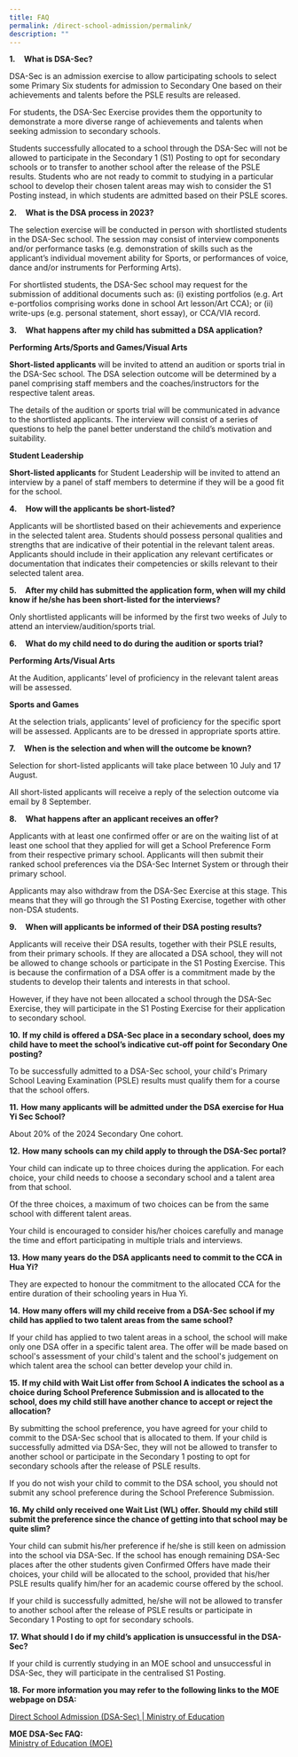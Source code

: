 ```yaml
---
title: FAQ
permalink: /direct-school-admission/permalink/
description: ""
---
```

**1.**    **What is DSA-Sec?**

  
DSA-Sec is an admission exercise to allow participating schools to select some Primary Six students for admission to Secondary One based on their achievements and talents before the PSLE results are released.  
  
For students, the DSA-Sec Exercise provides them the opportunity to demonstrate a more diverse range of achievements and talents when seeking admission to secondary schools.  
  
Students successfully allocated to a school through the DSA-Sec will not be allowed to participate in the Secondary 1 (S1) Posting to opt for secondary schools or to transfer to another school after the release of the PSLE results. Students who are not ready to commit to studying in a particular school to develop their chosen talent areas may wish to consider the S1 Posting instead, in which students are admitted based on their PSLE scores.  
  
  

**2.**    **What is the DSA process in 2023?**

  
The selection exercise will be conducted in person with shortlisted students in the DSA-Sec school. The session may consist of interview components and/or performance tasks (e.g. demonstration of skills such as the applicant’s individual movement ability for Sports, or performances of voice, dance and/or instruments for Performing Arts).  
  
For shortlisted students, the DSA-Sec school may request for the submission of additional documents such as: (i) existing portfolios (e.g. Art e-portfolios comprising works done in school Art lesson/Art CCA); or (ii) write-ups (e.g. personal statement, short essay), or CCA/VIA record.  
  

  
  

**3.**    **What happens after my child has submitted a DSA application?**

  
**Performing Arts/Sports and Games/Visual Arts**

**Short-listed applicants** will be invited to attend an audition or sports trial in the DSA-Sec school. The DSA selection outcome will be determined by a panel comprising staff members and the coaches/instructors for the respective talent areas.  
  
The details of the audition or sports trial will be communicated in advance to the shortlisted applicants. The interview will consist of a series of questions to help the panel better understand the child’s motivation and suitability.  
  
**Student Leadership**

  
**Short-listed applicants** for Student Leadership will be invited to attend an interview by a panel of staff members to determine if they will be a good fit for the school.  
  
  

**4.**    **How will the applicants be short-listed?**

  
Applicants will be shortlisted based on their achievements and experience in the selected talent area. Students should possess personal qualities and strengths that are indicative of their potential in the relevant talent areas. Applicants should include in their application any relevant certificates or documentation that indicates their competencies or skills relevant to their selected talent area.  
  
  

**5.**    **After my child has submitted the application form, when will my child know if he/she has been short-listed for the interviews?**

  
Only shortlisted applicants will be informed by the first two weeks of July to attend an interview/audition/sports trial.  
  
  

**6.**    **What do my child need to do during the audition or sports trial?**

**Performing Arts/Visual Arts** 

At the Audition, applicants’ level of proficiency in the relevant talent areas will be assessed.

**Sports and Games** 

At the selection trials, applicants’ level of proficiency for the specific sport will be assessed. Applicants are to be dressed in appropriate sports attire.  
  

  
  

**7.**    **When is the selection and when will the outcome be known?**

  
Selection for short-listed applicants will take place between 10 July and 17 August.  
  
All short-listed applicants will receive a reply of the selection outcome via email by 8 September.  
  

**8.**    **What happens after an applicant receives an offer?**

  
Applicants with at least one confirmed offer or are on the waiting list of at least one school that they applied for will get a School Preference Form from their respective primary school. Applicants will then submit their ranked school preferences via the DSA-Sec Internet System or through their primary school.  
  
Applicants may also withdraw from the DSA-Sec Exercise at this stage. This means that they will go through the S1 Posting Exercise, together with other non-DSA students.  
  
  

**9.**    **When will applicants be informed of their DSA posting results?**

  
Applicants will receive their DSA results, together with their PSLE results, from their primary schools. If they are allocated a DSA school, they will not be allowed to change schools or participate in the S1 Posting Exercise. This is because the confirmation of a DSA offer is a commitment made by the students to develop their talents and interests in that school.  
  
However, if they have not been allocated a school through the DSA-Sec Exercise, they will participate in the S1 Posting Exercise for their application to secondary school.  
  
  

**10.** **If my child is offered a DSA-Sec place in a secondary school, does my child have to meet the school’s indicative cut-off point for Secondary One posting?**

  
To be successfully admitted to a DSA-Sec school, your child's Primary School Leaving Examination (PSLE) results must qualify them for a course that the school offers.  
  
  

**11.** **How many applicants will be admitted under the DSA exercise for Hua Yi Sec School?**

  
About 20% of the 2024 Secondary One cohort.  
  
  

**12.** **How many schools can my child apply to through the DSA-Sec portal?**

  
Your child can indicate up to three choices during the application. For each choice, your child needs to choose a secondary school and a talent area from that school.  
  
Of the three choices, a maximum of two choices can be from the same school with different talent areas.  
  
Your child is encouraged to consider his/her choices carefully and manage the time and effort participating in multiple trials and interviews.  
  
  

**13.** **How many years do the DSA applicants need to commit to the CCA in Hua Yi?**

  
They are expected to honour the commitment to the allocated CCA for the entire duration of their schooling years in Hua Yi.  
  
  

**14.** **How many offers will my child receive from a DSA-Sec school if my child has applied to two talent areas from the same school?**

  
If your child has applied to two talent areas in a school, the school will make only one DSA offer in a specific talent area. The offer will be made based on school's assessment of your child's talent and the school's judgement on which talent area the school can better develop your child in.  
  
  

**15.** **If my child with Wait List offer from School A indicates the school as a choice during School Preference Submission and is allocated to the school, does my child still have another chance to accept or reject the allocation?**

  
By submitting the school preference, you have agreed for your child to commit to the DSA-Sec school that is allocated to them. If your child is successfully admitted via DSA-Sec, they will not be allowed to transfer to another school or participate in the Secondary 1 posting to opt for secondary schools after the release of PSLE results.  
  
If you do not wish your child to commit to the DSA school, you should not submit any school preference during the School Preference Submission.  
  
  

**16.** **My child only received one Wait List (WL) offer. Should my child still submit the preference since the chance of getting into that school may be quite slim?**

  
Your child can submit his/her preference if he/she is still keen on admission into the school via DSA-Sec. If the school has enough remaining DSA-Sec places after the other students given Confirmed Offers have made their choices, your child will be allocated to the school, provided that his/her PSLE results qualify him/her for an academic course offered by the school.  
  
If your child is successfully admitted, he/she will not be allowed to transfer to another school after the release of PSLE results or participate in Secondary 1 Posting to opt for secondary schools.  
  
  

**17.** **What should I do if my child’s application is unsuccessful in the DSA-Sec?**

  
If your child is currently studying in an MOE school and unsuccessful in DSA-Sec, they will participate in the centralised S1 Posting.  
  
  

**18.** **For more information you may refer to the following links to the MOE webpage on DSA:**

[Direct School Admission (DSA-Sec) | Ministry of Education](https://www.moe.gov.sg/secondary/dsa)  
  
**MOE DSA-Sec FAQ:**  
[Ministry of Education (MOE)](https://va.ecitizen.gov.sg/cfp/customerPages/moe/explorefaq.aspx?Search=dsa&Category=0&Mesid=5504608)